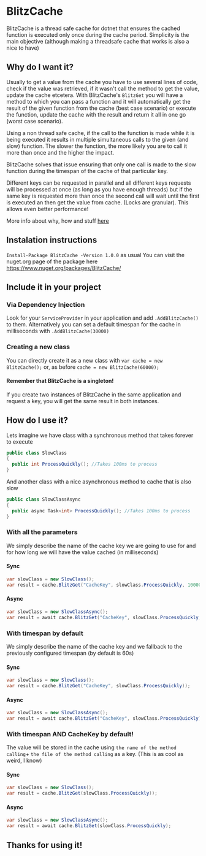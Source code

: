 # BlitzCache
BlitzCache is a thread safe cache for dotnet that ensures the cached function is executed only once during the cache period. Simplicity is the main objective (although making a threadsafe cache that works is also a nice to have)

## Why do I want it?
Usually to get a value from the cache you have to use several lines of code, check if the value was retrieved, if it wasn't call the method to get the value, update the cache etcetera. With BlitzCache's `BlitzGet` you will have a method to which you can pass a function and it will automatically get the result of the given function from the cache (best case scenario) or execute the function, update the cache with the result and return it all in one go (worst case scenario).

Using a non thread safe cache, if the call to the function is made while it is being executed it results in multiple simultaneous calls to the given (and slow) function. The slower the function, the more likely you are to call it more than once and the higher the impact.

BlitzCache solves that issue ensuring that only one call is made to the slow function during the timespan of the cache of that particular key.

Different keys can be requested in parallel and all different keys requests will be processed at once (as long as you have enough threads) but if the same key is requested more than once the second call will wait until the first is executed an then get the value from cache. (Locks are granular). This allows even better performance!

More info about why, how and stuff [here](http://www.codegrimoire.com/2020/05/synchronous-and-asychronous-threadsafe.html)

## Instalation instructions
`Install-Package BlitzCache -Version 1.0.0` as usual
You can visit the nuget.org page of the package here https://www.nuget.org/packages/BlitzCache/

## Include it in your project
### Via Dependency Injection
Look for your `ServiceProvider` in your application and add `.AddBlitzCache()` to them. Alternatively you can set a default timespan for the cache in milliseconds with `.AddBlitzCache(30000)`

### Creating a new class
You can directly create it as a new class with `var cache = new BlitzCache();` or, as before `cache = new BlitzCache(60000);`

#### Remember that BlitzCache is a singleton!
If you create two instances of BlitzCache in the same application and request a key, you will get the same result in both instances.

## How do I use it?
Lets imagine we have class with a synchronous method that takes forever to execute
```csharp
public class SlowClass
{
  public int ProcessQuickly(); //Takes 100ms to process
}
```

And another class with a nice asynchronous method to cache that is also slow
```csharp
public class SlowClassAsync
{
  public async Task<int> ProcessQuickly(); //Takes 100ms to process
}
```

### With all the parameters
We simply describe the name of the cache key we are going to use for and for how long we will have the value cached (in milliseconds)
#### Sync
```csharp
var slowClass = new SlowClass();
var result = cache.BlitzGet("CacheKey", slowClass.ProcessQuickly, 10000));
```
#### Async
```csharp
var slowClass = new SlowClassAsync();
var result = await cache.BlitzGet("CacheKey", slowClass.ProcessQuickly, 500);
```
### With timespan by default
We simply describe the name of the cache key and we fallback to the previously configured timespan (by default is 60s)
#### Sync
```csharp
var slowClass = new SlowClass();
var result = cache.BlitzGet("CacheKey", slowClass.ProcessQuickly));
```
#### Async
```csharp
var slowClass = new SlowClassAsync();
var result = await cache.BlitzGet("CacheKey", slowClass.ProcessQuickly);
```
### With timespan AND CacheKey by default!
The value will be stored in the cache using `the name of the method calling`+ `the file of the method calling` as a key. (This is as cool as weird, I know)
#### Sync
```csharp
var slowClass = new SlowClass();
var result = cache.BlitzGet(slowClass.ProcessQuickly));
```
#### Async
```csharp
var slowClass = new SlowClassAsync();
var result = await cache.BlitzGet(slowClass.ProcessQuickly);
```

## Thanks for using it!
